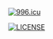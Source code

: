 [![996.icu](https://img.shields.io/badge/link-996.icu-red.svg)](https://996.icu)

[![LICENSE](https://img.shields.io/badge/license-Anti%20996-blue.svg)](https://github.com/996icu/996.ICU/blob/master/LICENSE)
